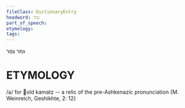 ```yaml
---
fileClass: DictionaryEntry
headword: גמר
part_of_speech: 
etymology: 
tags: 
---
```

גמר
גְּמָר

ETYMOLOGY
===========
/a/ for old kamatz -- a relic of the pre-Ashkenazic pronunciation {M. Weinreich, Geshikhte, 2: 12}